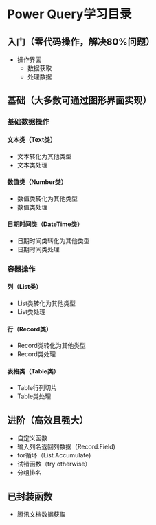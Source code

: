 # Power Query学习目录
## 入门（零代码操作，解决80%问题）
- 操作界面
  - 数据获取
  - 处理数据

## 基础（大多数可通过图形界面实现）

### 基础数据操作

#### 文本类（Text类）
- 文本转化为其他类型
- 文本类处理

#### 数值类（Number类）
- 数值类转化为其他类型
- 数值类处理

#### 日期时间类（DateTime类）
- 日期时间类转化为其他类型
- 日期时间类处理

### 容器操作

#### 列（List类）
- List类转化为其他类型
- List类处理

#### 行（Record类）
- Record类转化为其他类型
- Record类处理

#### 表格类（Table类）
- Table行列切片
- Table类处理

## 进阶（高效且强大）

- 自定义函数
- 输入列名返回列数据（Record.Field)
- for循环（List.Accumulate)
- 试错函数（try otherwise）
- 分组排名

## 已封装函数

- 腾讯文档数据获取